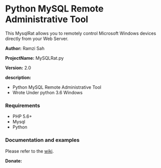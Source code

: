 # Python MySQL Remote Administrative Tool
This MysqlRat allows you to remotely control Microsoft Windows devices directly from your Web Server.

**Author:** Ramzi Sah

**ProjectName:** MySQLRat.py

**Version:** 2.0

**description:**
   * Python MySQL Remote Administrative Tool
   * Wrote Under python 3.6 Windows

### Requirements
* PHP 5.6+
* Mysql
* Python

### Documentation and examples
Please refer to the [wiki](https://github.com/Ramzi-Sah/MysqlRat/wiki).

**Donate:**
